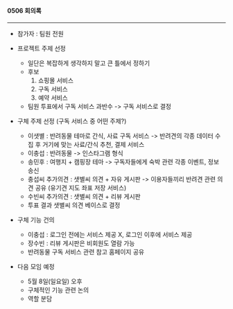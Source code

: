 #### 0506 회의록

---

- 참가자 : 팀원 전원

- 프로젝트 주제 선정
  - 일단은 복잡하게 생각하지 말고 큰 틀에서 정하기
  - 후보
    1. 쇼핑몰 서비스
    2. 구독 서비스
    3. 예약 서비스
  - 팀원 투표에서 구독 서비스 과반수 -> 구독 서비스로 결정

- 구체 주제 선정 (구독 서비스 중 어떤 주제?)
  - 이샛별 : 반려동물 테마로 간식, 사료 구독 서비스 -> 반려견의 각종 데이터 수집 후 거기에 맞는 사료/간식 추천, 결제 서비스
  - 이충섭 : 반려동물 -> 인스타그램 형식
  - 송민후 : 여행지 + 캠핑장 테마 -> 구독자들에게 숙박 관련 각종 이벤트, 정보 송신
  - 충섭씨 추가의견 : 샛별씨 의견 + 자유 게시판 -> 이용자들끼리 반려견 관련 의견 공유 (유기견 지도 좌표 저장 서비스)
  - 수빈씨 추가의견 : 샛별씨 의견 + 리뷰 게시판
  - 투표 결과 샛별씨 의견 베이스로 결정

- 구체 기능 건의
  - 이충섭 : 로그인 전에는 서비스 제공 X, 로그인 이후에 서비스 제공
  - 장수빈 : 리뷰 게시판은 비회원도 열람 가능
  - 반려동물 구독 서비스 관련 참고 홈페이지 공유

- 다음 모임 예정
  - 5월 8일(일요일) 오후
  - 구체적인 기능 관련 논의
  - 역할 분담